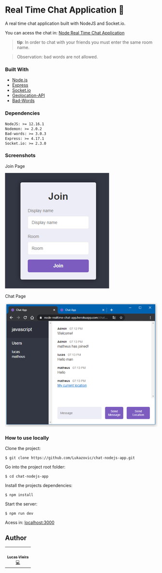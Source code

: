 # Real Time Chat Application :speech_balloon:

A real time chat application built with NodeJS and Socket.io.

You can acess the chat in: [Node Real Time Chat Application](https://node-realtime-chat-app.herokuapp.com/)

> **tip**: In order to chat with your friends you must enter the same room name.

> Observation: bad words are not allowed.

### Built With

- [Node.js](https://nodejs.org/en/)
- [Express](https://expressjs.com/)
- [Socket.io](https://socket.io/)
- [Geolocation-API](https://developer.mozilla.org/en-US/docs/Web/API/Geolocation_API)
- [Bad-Words](https://www.npmjs.com/package/bad-words)

### Dependencies
```
NodeJS: >= 12.16.1
Nodemon: >= 2.0.2
Bad-words: >= 3.0.3
Express: >= 4.17.1
Socket.io: >= 2.3.0
```

### Screenshots

Join Page

![Join Page](https://github.com/Lukazovic/chat-nodejs-app/blob/master/public/screenshots/Join-Page-node-chat-app-screenshot.png)

Chat Page

![Chat Page](https://github.com/Lukazovic/chat-nodejs-app/blob/master/public/screenshots/Chat-Page-node-chat-app-Screenshot.png)

### How to use locally

Clone the project:
```
$ git clone https://github.com/Lukazovic/chat-nodejs-app.git
```

Go into the project root folder:
```
$ cd chat-nodejs-app
```

Install the projects dependencies:
```
$ npm install
```

Start the server:
```
$ npm run dev
```

Acess in: [localhost:3000](http://localhost:3000/)

## Author

<table>
  <tr>
    <td align="center"><a href="https://github.com/Lukazovic"><img src="https://avatars0.githubusercontent.com/u/54550926?s=460&u=cdeeac652ce0597a986fbdcff6e249ad27a1f1da&v=4" width="100px;" alt=""/><br /><sub><b>Lucas Vieira</b></sub></a><br /><a href="https://github.com/Lukazovic/chat-nodejs-app/" title="Code">💻</a></td>
  <tr>
</table>

